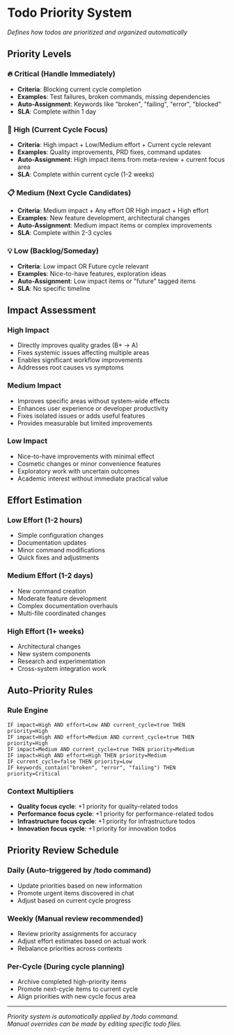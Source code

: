 # Todo Priority System

*Defines how todos are prioritized and organized automatically*

## Priority Levels

### 🔥 **Critical** (Handle Immediately)
- **Criteria**: Blocking current cycle completion
- **Examples**: Test failures, broken commands, missing dependencies
- **Auto-Assignment**: Keywords like "broken", "failing", "error", "blocked"
- **SLA**: Complete within 1 day

### 🎯 **High** (Current Cycle Focus)
- **Criteria**: High impact + Low/Medium effort + Current cycle relevant
- **Examples**: Quality improvements, PRD fixes, command updates
- **Auto-Assignment**: High impact items from meta-review + current focus area
- **SLA**: Complete within current cycle (1-2 weeks)

### 📋 **Medium** (Next Cycle Candidates)
- **Criteria**: Medium impact + Any effort OR High impact + High effort
- **Examples**: New feature development, architectural changes
- **Auto-Assignment**: Medium impact items or complex improvements
- **SLA**: Complete within 2-3 cycles

### 💡 **Low** (Backlog/Someday)
- **Criteria**: Low impact OR Future cycle relevant
- **Examples**: Nice-to-have features, exploration ideas
- **Auto-Assignment**: Low impact items or "future" tagged items
- **SLA**: No specific timeline

## Impact Assessment

### **High Impact**
- Directly improves quality grades (B+ → A)
- Fixes systemic issues affecting multiple areas
- Enables significant workflow improvements
- Addresses root causes vs symptoms

### **Medium Impact** 
- Improves specific areas without system-wide effects
- Enhances user experience or developer productivity
- Fixes isolated issues or adds useful features
- Provides measurable but limited improvements

### **Low Impact**
- Nice-to-have improvements with minimal effect
- Cosmetic changes or minor convenience features
- Exploratory work with uncertain outcomes
- Academic interest without immediate practical value

## Effort Estimation

### **Low Effort** (1-2 hours)
- Simple configuration changes
- Documentation updates
- Minor command modifications
- Quick fixes and adjustments

### **Medium Effort** (1-2 days)
- New command creation
- Moderate feature development
- Complex documentation overhauls
- Multi-file coordinated changes

### **High Effort** (1+ weeks)
- Architectural changes
- New system components
- Research and experimentation
- Cross-system integration work

## Auto-Priority Rules

### Rule Engine
```
IF impact=High AND effort=Low AND current_cycle=true THEN priority=High
IF impact=High AND effort=Medium AND current_cycle=true THEN priority=High  
IF impact=Medium AND current_cycle=true THEN priority=Medium
IF impact=High AND effort=High THEN priority=Medium
IF current_cycle=false THEN priority=Low
IF keywords_contain("broken", "error", "failing") THEN priority=Critical
```

### Context Multipliers
- **Quality focus cycle**: +1 priority for quality-related todos
- **Performance focus cycle**: +1 priority for performance-related todos
- **Infrastructure focus cycle**: +1 priority for infrastructure todos
- **Innovation focus cycle**: +1 priority for innovation todos

## Priority Review Schedule

### **Daily** (Auto-triggered by /todo command)
- Update priorities based on new information
- Promote urgent items discovered in chat
- Adjust based on current cycle progress

### **Weekly** (Manual review recommended)
- Review priority assignments for accuracy
- Adjust effort estimates based on actual work
- Rebalance priorities across contexts

### **Per-Cycle** (During cycle planning)
- Archive completed high-priority items
- Promote next-cycle items to current cycle
- Align priorities with new cycle focus area

---

*Priority system is automatically applied by /todo command.*  
*Manual overrides can be made by editing specific todo files.*